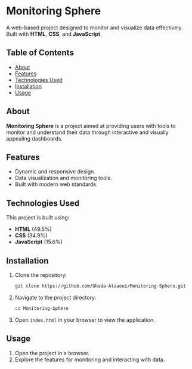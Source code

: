 # Monitoring Sphere

A web-based project designed to monitor and visualize data effectively. Built with **HTML**, **CSS**, and **JavaScript**.

## Table of Contents

- [About](#about)
- [Features](#features)
- [Technologies Used](#technologies-used)
- [Installation](#installation)
- [Usage](#usage)

## About

**Monitoring Sphere** is a project aimed at providing users with tools to monitor and understand their data through interactive and visually appealing dashboards.

## Features

- Dynamic and responsive design.
- Data visualization and monitoring tools.
- Built with modern web standards.

## Technologies Used

This project is built using:

- **HTML** (49.5%)
- **CSS** (34.9%)
- **JavaScript** (15.6%)

## Installation

1. Clone the repository:
   ```bash
   git clone https://github.com/Ghada-Ataaoui/Monitoring-Sphere.git
   ```
2. Navigate to the project directory:
   ```bash
   cd Monitoring-Sphere
   ```
3. Open `index.html` in your browser to view the application.

## Usage

1. Open the project in a browser.
2. Explore the features for monitoring and interacting with data.
